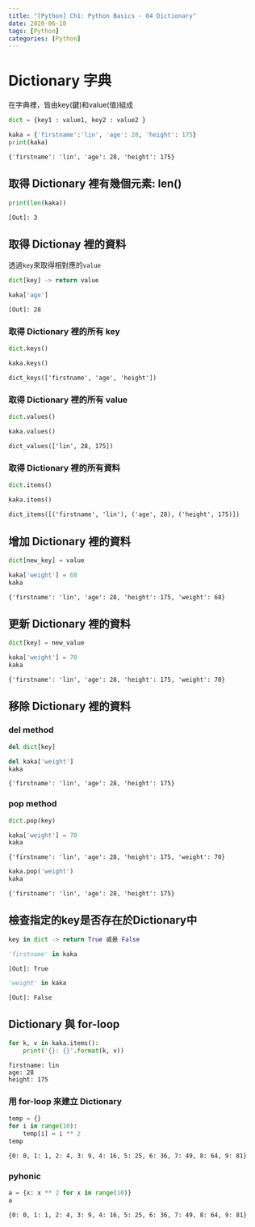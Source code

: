 ```yaml
---
title: "[Python] Ch1: Python Basics - 04 Dictionary"
date: 2020-06-10
tags: [Python]
categories: [Python]
---
```


# Dictionary 字典

在字典裡，皆由key(鍵)和value(值)組成

```python
dict = {key1 : value1, key2 : value2 }
```

```python
kaka = {'firstname':'lin', 'age': 28, 'height': 175}
print(kaka)
```

    {'firstname': 'lin', 'age': 28, 'height': 175}

## 取得 Dictionary 裡有幾個元素: len()

```python
print(len(kaka))
```

    [Out]: 3

## 取得 Dictionay 裡的資料

透過`key`來取得相對應的`value`

```python
dict[key] -> return value
```

```python
kaka['age']
```

    [Out]: 28

### 取得 Dictionary 裡的所有 key

```python
dict.keys()
```

```python
kaka.keys()
```

    dict_keys(['firstname', 'age', 'height'])

### 取得 Dictionary 裡的所有 value

```python
dict.values()
```

```python
kaka.values()
```

    dict_values(['lin', 28, 175])

### 取得 Dictionary 裡的所有資料

```python
dict.items()
```

```python
kaka.items()
```

    dict_items([('firstname', 'lin'), ('age', 28), ('height', 175)])

## 增加 Dictionary 裡的資料

```python
dict[new_key] = value
```

```python
kaka['weight'] = 68
kaka
```

    {'firstname': 'lin', 'age': 28, 'height': 175, 'weight': 68}

## 更新 Dictionary 裡的資料

```python
dict[key] = new_value
```

```python
kaka['weight'] = 70
kaka
```

    {'firstname': 'lin', 'age': 28, 'height': 175, 'weight': 70}

## 移除 Dictionary 裡的資料

### del method

```python
del dict[key]
```

```python
del kaka['weight']
kaka
```

    {'firstname': 'lin', 'age': 28, 'height': 175}

### pop method

```python
dict.pop(key)
```

```python
kaka['weight'] = 70
kaka
```

    {'firstname': 'lin', 'age': 28, 'height': 175, 'weight': 70}

```python
kaka.pop('weight')
kaka
```
    {'firstname': 'lin', 'age': 28, 'height': 175}


## 檢查指定的key是否存在於Dictionary中

```python
key in dict -> return True 或是 False
```

```python
'firstname' in kaka
```

    [Out]: True

```python
'weight' in kaka
```

    [Out]: False

## Dictionary 與 for-loop

```python
for k, v in kaka.items():
    print('{}: {}'.format(k, v))
```

    firstname: lin
    age: 28
    height: 175

### 用 for-loop 來建立 Dictionary

```python
temp = {}
for i in range(10):
    temp[i] = i ** 2
temp
```

    {0: 0, 1: 1, 2: 4, 3: 9, 4: 16, 5: 25, 6: 36, 7: 49, 8: 64, 9: 81}

### pyhonic

```python
a = {x: x ** 2 for x in range(10)}
a
```

    {0: 0, 1: 1, 2: 4, 3: 9, 4: 16, 5: 25, 6: 36, 7: 49, 8: 64, 9: 81}
